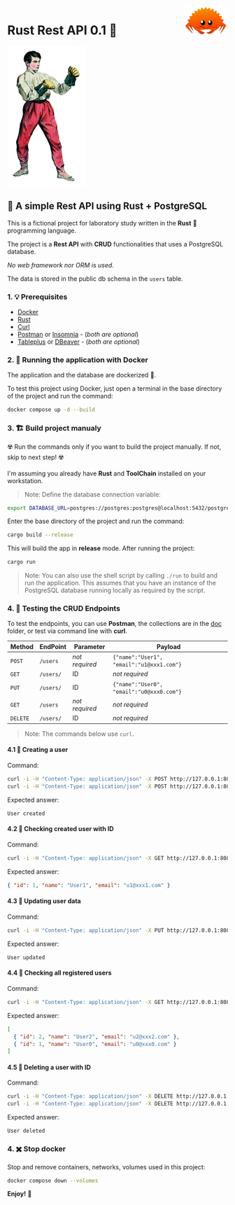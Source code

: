 <img src="https://raw.githubusercontent.com/edersoncorbari/rust-rest-api/main/doc/rust-mascot.png" align="right"/>

# Rust Rest API 0.1 🚀

![](https://raw.githubusercontent.com/edersoncorbari/rust-rest-api/main/doc/boxer.png)

## 🏁 A simple Rest API using Rust + PostgreSQL

This is a fictional project for laboratory study written in the **Rust** :crab: programming language.

The project is a **Rest API** with **CRUD** functionalities that uses a PostgreSQL database.

_No web framework nor ORM is used_.

The data is stored in the public db schema in the `users` table.

### 1. 💡 Prerequisites

- [Docker](https://www.docker.com/products/docker-desktop/)
- [Rust](https://www.rust-lang.org/tools/install)
- [Curl](https://curl.se/)
- [Postman](https://www.postman.com/) or [Insomnia](https://insomnia.rest/download) - (_both are optional_)
- [Tableplus](https://tableplus.com/) or [DBeaver](https://dbeaver.io/) - (_both are optional_)

### 2. 🏃 Running the application with Docker

The application and the database are dockerized :whale:.

To test this project using Docker, just open a terminal in the base directory of the project and run the command:

```bash
docker compose up -d --build
```

### 3. 🏗️ Build project manualy

:radioactive: Run the commands only if you want to build the project manually. If not, skip to next step! :radioactive:

I'm assuming you already have **Rust** and **ToolChain** installed on your workstation.

> Note: Define the database connection variable:

```bash
export DATABASE_URL=postgres://postgres:postgres@localhost:5432/postgres
```

Enter the base directory of the project and run the command:

```bash
cargo build --release
```

This will build the app in **release** mode. After running the project:

```bash
cargo run
```

> Note: You can also use the shell script by calling `./run` to build and run the application. This assumes that you have an instance of the PostgreSQL database running locally as required by the script.

### 4. 🧪 Testing the CRUD Endpoints

To test the endpoints, you can use **Postman**, the collections are in the [doc](doc/Rust-Rest-Api.postman_collection.json) folder,
or test via command line with **curl**.

| Method   | EndPoint  | Parameter      | Payload                                   |
| -------- | --------- | -------------- | ----------------------------------------- |
| `POST`   | `/users`  | _not required_ | `{"name":"User1", "email":"u1@xxx1.com"}` |
| `GET`    | `/users/` | ID             | _not required_                            |
| `PUT`    | `/users/` | ID             | `{"name":"User0", "email":"u0@xxx0.com"}` |
| `GET`    | `/users`  | _not required_ | _not required_                            |
| `DELETE` | `/users/` | ID             | _not required_                            |

> Note: The commands below use `curl`.

#### 4.1 📝 Creating a user

Command:

```bash
curl -i -H "Content-Type: application/json" -X POST http://127.0.0.1:8080/users -d '{"name":"User1", "email":"u1@xxx1.com"}'
curl -i -H "Content-Type: application/json" -X POST http://127.0.0.1:8080/users -d '{"name":"User2", "email":"u2@xxx2.com"}'
```

Expected answer:

```
User created
```

#### 4.2 📝 Checking created user with ID

Command:

```bash
curl -i -H "Content-Type: application/json" -X GET http://127.0.0.1:8080/users/1
```

Expected answer:

```json
{ "id": 1, "name": "User1", "email": "u1@xxx1.com" }
```

#### 4.3 📝 Updating user data

Command:

```bash
curl -i -H "Content-Type: application/json" -X PUT http://127.0.0.1:8080/users/1 -d '{"name":"User0", "email":"u0@xxx0.com"}'
```

Expected answer:

```
User updated
```

#### 4.4 📝 Checking all registered users

Command:

```bash
curl -i -H "Content-Type: application/json" -X GET http://127.0.0.1:8080/users
```

Expected answer:

```json
[
  { "id": 2, "name": "User2", "email": "u2@xxx2.com" },
  { "id": 1, "name": "User0", "email": "u0@xxx0.com" }
]
```

#### 4.5 📝 Deleting a user with ID

Command:

```bash
curl -i -H "Content-Type: application/json" -X DELETE http://127.0.0.1:8080/users/1
curl -i -H "Content-Type: application/json" -X DELETE http://127.0.0.1:8080/users/2
```

Expected answer:

```
User deleted
```

### 4. :heavy_multiplication_x: Stop docker

Stop and remove containers, networks, volumes used in this project:

```bash
docker compose down --volumes
```

**Enjoy!** :tropical_drink:
